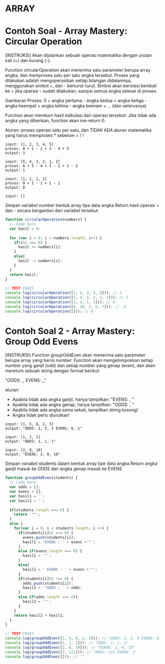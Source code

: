 # ARRAY

# Contoh Soal - Array Mastery: Circular Operation

[INSTRUKSI]
Akan dijalankan sebuah operasi matematika dengan urutan kali (+) dan kurang (-).

Function circularOperation akan menerima satu parameter berupa array angka, dan memproses satu per satu angka tersebut.
Proses yang dilakukan adalah mengoperasikan setiap bilangan didalamnya, menggunakan simbol +, dan - berturut-turut.
Simbol akan berotasi kembali ke + jika operasi - sudah dilakukan, sampai semua angka selesai di proses.

Gambaran Proses:
0 + angka pertama - angka kedua + angka ketiga - angka keempat + angka kelima - angka keenam + ... (dan seterusnya)


Function akan mereturn hasil kalkulasi dari operasi tersebut.
Jika tidak ada angka yang diberikan, function akan me-return 0.

Aturan: proses operasi satu per satu, dan TIDAK ADA aturan matematika yang harus memproses * sebelum + / !


```Output
input: [1, 2, 3, 4, 5]
proses: 0 + 1 - 2 + 3 - 4 + 5
output: 3

input: [5, 4, 3, 2, 1, 2]
proses: 0 + 5 - 4 + 3 - 2 + 1 - 2
output: 1

input: [1, 1, 1, 1]
proses: 0 + 1 - 1 + 1 - 1
output: 0

input: []
```
Simpan variabel number bentuk array tipe data angka
Return hasil operasi + dan - secara bergantian dari variabel tersebut


```Javascript
function circularOperation(numbers) {
  // Code here
  var hasil = 0;
  
  for (var i = 0; i < numbers.length; i++) {
    if(i%2 === 0) {
      hasil += numbers[i];
    }
    else{
      hasil -= numbers[i];  
    }
  }
  return hasil;
}
  
// TEST CASES
console.log(circularOperation([1, 2, 3, 4, 5])); // 3
console.log(circularOperation([5, 4, 3, 2, 1, 2])); // 1
console.log(circularOperation([1, 1, 1, 1])); // 0
console.log(circularOperation([0, 10, 2, 5, 7])); // -6
console.log(circularOperation([])); // 0
```

# Contoh Soal 2 - Array Mastery: Group Odd Evens

[INSTRUKSI]
Function groupOddEven akan menerima satu parameter berupa array yang berisi number.
Function akan mengelompokkan setiap number yang ganjil (odd) dan setiap number yang genap (even),
dan akan mereturn sebuah string dengan format berikut:

"ODDS: <OddNum1>,<OddNum2>,<OddNum3> EVENS: <EvenNum1>,<EvenNum2>,<EvenNum3>"

aturan:
  - Apabila tidak ada angka ganjil, hanya tampilkan:
  "EVENS: <EvenNum1>, <EvenNum2>"
  - Apabila tidak ada angka genap, hanya tampilkan:
  "ODDS: <OddNum1>, <OddNum2>"
  - Apabila tidak ada angka sama sekali, tampilkan string kosong!
  - Angka tidak perlu diurutkan!
  
```Output
input: [1, 5, 8, 2, 3]
output: "ODDS: 1, 5, 3 EVENS: 8, 2"

input: [1, 1, 1]
output: "ODDS: 1, 1, 1"

input: [2, 8, 10]
output: "EVENS: 2, 8, 10"
```
Simpan variabel students dalam bentuk array tipe data angka
Return angka ganjil masuk ke ODDS dan angka genap masuk ke EVENS


```Javascript
function groupOddEven(students) {
  // Code here
  var odds = [];
  var evens = [];
  var hasil1 = '';
  var hasil2 = '';
  
  if(students.length === 0) {
    return '""';
  }
  else {
    for(var i = 0; i < students.length; i ++) {
      if(students[i]%2 === 0) {
        evens.push(students[i]);
        hasil1 = 'EVENS : ' + evens +'"';
      } 
      else if(evens.length === 0) {
        hasil1 = '"';
      }
      else{
        hasil1 = ' EVENS : ' + evens +'"';
      }
      if(students[i]%2 !== 0) {
        odds.push(students[i]);
        hasil2 = '"ODDS : ' + odds;
      }
      else if(odds.length === 0){
        hasil2 = '"';
      }
    }
    return hasil2 + hasil1;
  }
}
  
// TEST CASES
console.log(groupOddEven([1, 5, 8, 2, 3])); // "ODDS: 1, 5, 3 EVENS: 8, 2"
console.log(groupOddEven([1, 1, 1])); // "ODDS: 1, 1, 1"
console.log(groupOddEven([2, 8, 10])); // "EVENS: 2, 8, 10"
console.log(groupOddEven([2, 111])); // "ODDS: 111 EVENS: 2"
console.log(groupOddEven([])); // ""
```

